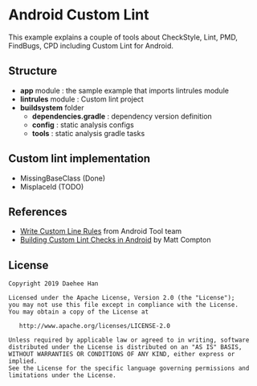# Android Custom Lint
This example explains a couple of tools about CheckStyle, Lint, PMD, FindBugs, CPD including Custom Lint for Android.

## Structure
- **app** module : the sample example that imports lintrules module
- **lintrules** module : Custom lint project
- **buildsystem** folder
    - **dependencies.gradle** : dependency version definition
    - **config** : static analysis configs
    - **tools** : static analysis gradle tasks

## Custom lint implementation
- MissingBaseClass (Done)
- MisplaceId (TODO)

## References
- [Write Custom Line Rules](http://tools.android.com/tips/lint-custom-rules) from Android Tool team
- [Building Custom Lint Checks in Android](https://www.bignerdranch.com/blog/building-custom-lint-checks-in-android/) by Matt Compton

## License
    Copyright 2019 Daehee Han
    
    Licensed under the Apache License, Version 2.0 (the "License");
    you may not use this file except in compliance with the License.
    You may obtain a copy of the License at

       http://www.apache.org/licenses/LICENSE-2.0
       
    Unless required by applicable law or agreed to in writing, software
    distributed under the License is distributed on an "AS IS" BASIS,
    WITHOUT WARRANTIES OR CONDITIONS OF ANY KIND, either express or implied.
    See the License for the specific language governing permissions and
    limitations under the License.
